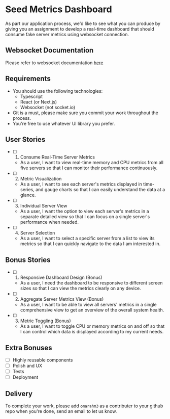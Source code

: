 # Seed Metrics Dashboard

As part our application process, we'd like to see what you can produce by giving you an assignment to develop a real-time dashboard that should consume fake server metrics using websocket connection.

## Websocket Documentation

Please refer to websocket documentation [here](./websocket.md)

## Requirements

- You should use the following technologies:
    - Typescript
    - React (or Next.js)
    - Websocket (not socket.io)
- Git is a must, please make sure you commit your work throughout the process.
- You're free to use whatever UI library you prefer.

## User Stories

- [ ] 1. Consume Real-Time Server Metrics
    - As a user, I want to view real-time memory and CPU metrics from all five servers so that I can monitor their performance continuously.
- [ ] 2. Metric Visualization
    - As a user, I want to see each server's metrics displayed in time-series, and gauge charts so that I can easily understand the data at a glance.
- [ ] 3. Individual Server View
    - As a user, I want the option to view each server's metrics in a separate detailed view so that I can focus on a single server's performance when needed.
- [ ] 4. Server Selection
    - As a user, I want to select a specific server from a list to view its metrics so that I can quickly navigate to the data I am interested in.


## Bonus Stories
- [ ] 1. Responsive Dashboard Design (Bonus)
    - As a user, I need the dashboard to be responsive to different screen sizes so that I can view the metrics clearly on any device.
- [ ] 2. Aggregate Server Metrics View (Bonus)
    - As a user, I want to be able to view all servers' metrics in a single comprehensive view to get an overview of the overall system health.
- [ ] 3. Metric Toggling (Bonus)
    - As a user, I want to toggle CPU or memory metrics on and off so that I can control which data is displayed according to my current needs.


## Extra Bonuses

- [ ] Highly reusable components
- [ ] Polish and UX
- [ ] Tests
- [ ] Deployment

## Delivery

To complete your work, please add `omarahm3` as a contributer to your github repo when you're done, send an email to let us know.
